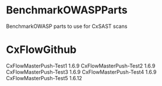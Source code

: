 # BenchmarkOWASPParts
BenchmarkOWASP parts to use for CxSAST scans 
# CxFlowGithub
CxFlowMasterPush-Test1 1.6.9
CxFlowMasterPush-Test2 1.6.9
CxFlowMasterPush-Test3 1.6.9
CxFlowMasterPush-Test4 1.6.9
CxFlowMasterPush-Test5 1.6.12
